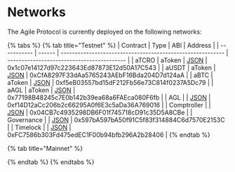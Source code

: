# Networks

The Agile Protocol is currently deployed on the following networks:

{% tabs %}
{% tab title="Testnet" %}
| Contract    | Type   | ABI                                                        | Address                                    |
| ----------- | ------ | ---------------------------------------------------------- | ------------------------------------------ |
| aTCRO       | aToken | [JSON](https://docs.agile.finance/abi/testnet/aBNB)        | 0x1c07e14127d97c223643Ed87873E12d50A17C543 |
| aUSDT       | aToken | [JSON](https://docs.agile.finance/abi/testnet/aUSDT)       | 0xCfA8297F33dAa5765243AEbF16Bda204D7d124aA |
| aBTC        | aToken | [JSON](https://docs.agile.finance/abi/testnet/aBUSD)       | 0xf5eB03557bd15dF212Fb56e73C814f0237A5Dc79 |
| aAGL        | aToken | [JSON](https://docs.agile.finance/abi/testnet/aAGL)        | 0x77198B48245c7E0b142b39ea68a6FAEca080F6fb |
| AGL         |        | [JSON](https://docs.agile.finance/abi/testnet/cZRX)        | 0xf14D12aCc206b2c66295A0f6E3c5aDa36A769016 |
| Comptroller |        | [JSON](https://docs.agile.finance/abi/testnet/Comptroller) | 0x04CB7c4935298DB6F01f745718cD91c35D5A8CBe |
| Governance  |        | [JSON](https://docs.agile.finance/abi/testnet/Governance)  | 0x597bA597bA50f91C5f83f314884C6d7570E2153C |
| Timelock    |        | [JSON](https://docs.agile.finance/abi/testnet/Timelock)    | 0xFC7586b303Fd475edEC1F00b94bfb296A2b28406 |
{% endtab %}

{% tab title="Mainnet" %}

{% endtab %}
{% endtabs %}
